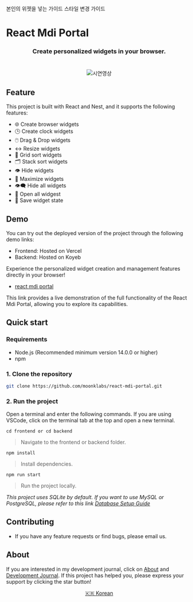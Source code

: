 본인의 위젯을 넣는 가이드
스타일 변경 가이드

# React Mdi Portal

<h3 align="center">Create personalized widgets in your browser.</h3>

#

<div align="center">
  <img src="https://github.com/moonklabs/mdi-portal-lsm-study/assets/62977652/77ab2ba6-d743-4ff5-aafc-4b6bfce51b97" alt="시연영상">
</div>

## Feature

This project is built with React and Nest, and it supports the following features:

- 🌐 Create browser widgets
- 🕒 Create clock widgets
- 🖱️ Drag & Drop widgets
- ↔️ Resize widgets
- 📏 Grid sort widgets
- 🗂️ Stack sort widgets
- 👁️ Hide widgets
- 🔲 Maximize widgets
- 👁️‍🗨️ Hide all widgets
- 📂 Open all widgest
- 💾 Save widget state

###

<!-- For more details on features, please refer to the links below:

- [Backend](docs/backend.md)
- [Frontend](docs/frontend.md) -->

## Demo

You can try out the deployed version of the project through the following demo links:

- Frontend: Hosted on Vercel
- Backend: Hosted on Koyeb

Experience the personalized widget creation and management features directly in your browser!

- [react mdi portal](https://react-mdi-portal.vercel.app/)

This link provides a live demonstration of the full functionality of the React Mdi Portal, allowing you to explore its capabilities.

## Quick start

### Requirements

- Node.js (Recommended minimum version 14.0.0 or higher)
- npm

### 1. Clone the repository

```bash
git clone https://github.com/moonklabs/react-mdi-portal.git
```

### 2. Run the project

Open a terminal and enter the following commands. If you are using VSCode, click on the terminal tab at the top and open a new terminal.

`cd frontend or cd backend`

> Navigate to the frontend or backend folder.

`npm install`

> Install dependencies.

`npm run start`

> Run the project locally.

_This project uses SQLite by default. If you want to use MySQL or PostgreSQL, please refer to this link [Database Setup Guide](docs/guide/DB_guide.md)_

## Contributing

- If you have any feature requests or find bugs, please email us.

## About

If you are interested in my development journal, click on [About](docs/about.md) and [Development Journal](docs/개발일지/). If this project has helped you, please express your support by clicking the star button!

<div align="center">
  <a href="README_KR.md">🇰🇷 Korean</a>
</div>
